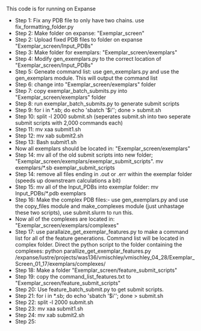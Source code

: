 This code is for running on Expanse

- Step 1: Fix any PDB file to only have two chains. use fix_formatting_folder.py
- Step 2: Make folder on expanse: "Exemplar_screen"
- Step 2: Upload fixed PDB files to folder on expanse "Exemplar_screen/Input_PDBs"
- Step 3: Make folder for exemplars: "Exemplar_screen/exemplars"
- Step 4: Modify gen_exemplars.py to the correct location of "Exemplar_screen/Input_PDBs"
- Step 5: Geneate command list: use gen_exemplars.py and use the gen_exemplars module. This will output the command list
- Step 6: change into "Exemplar_screen/exemplars" folder
- Step 7: copy exemplar_batch_submits.py into "Exemplar_screen/exemplars" folder
- Step 8: run exemplar_batch_submits.py to generate submit scripts
- Step 9: for i in *.sb; do echo 'sbatch '$i''; done > submit.sh
- Step 10: split -l 2000 submit.sh (seperates submit.sh into two seperate submit scripts with 2,000 commands each)
- Step 11: mv xaa submit1.sh
- Step 12: mv xab submit2.sh
- Step 13: Bash submit1.sh
- Now all exemplars should be located in: "Exemplar_screen/exemplars"
- Step 14: mv all of the old submit scripts into new folder; "Exemplar_screen/exemplars/exemplar_submit_scripts". mv exemplars/*.sb exemplar_submit_scripts
- Step 14: remove all files ending in .out or .err within the exemplar folder (speeds up downstream calculations a bit)
- Step 15: mv all of the Input_PDBs into exemplar folder: mv Input_PDBs/*.pdb exemplars
- Step 16:  Make the complex PDB files:- use gen_exemplars.py and use the copy_files module and make_complexes module (just unhastage these two scripts), use submit.slurm to run this.
- Now all of the complexes are located in: "Exemplar_screen/exemplars/complexes"
- Step 17: use parallaize_get_exemplar_features.py to make a command list for all of the feature generations. Command list will be located in complex folder. Direct the python script to the folder containing the complexes: python parallize_get_exemplar_features.py /expanse/lustre/projects/was136/vmischley/vmischley_04_28/Exemplar_Screen_01_17/exemplars/complexes/
- Step 18: Make a folder "Exemplar_screen/feature_submit_scripts"
- Step 19: copy the command_list_features.txt to "Exemplar_screen/feature_submit_scripts"
- Step 20: Use feature_batch_submit.py to get submit scripts.
- Step 21: for i in *.sb; do echo 'sbatch '$i''; done > submit.sh
- Step 22: split -l 2000 submit.sh
- Step 23: mv xaa submit1.sh
- Step 24: mv xab submit2.sh
- Step 25: 


